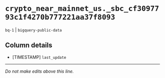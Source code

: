 # `crypto_near_mainnet_us._sbc_cf3097793c1f4270b777221aa37f8093`
`bq-1` | `bigquery-public-data`

## Column details
* [TIMESTAMP] `last_update`

-------------------------------------------------------------------------------
*Do not make edits above this line.*
